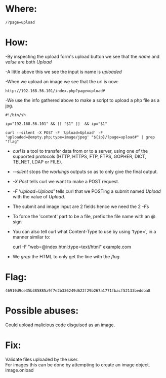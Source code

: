 # Where:
    /?page=upload
# How:

-By inspecting the upload form's upload button we see that the *name* and *value* are both *Upload*

-A little above this we see the input is name is *uploaded*

-When we upload an image we see that the url is now:

    http://192.168.56.101/index.php?page=upload#

-We use the info gathered above to make a script to upload a php file as a jpg.

    #!/bin/sh

    ip="192.168.56.101" && [[ "$1" ]]  && ip="$1"

    curl --silent -X POST -F 'Upload=Upload' -F 'uploaded=@empty.php;type=image/jpeg' "${ip}/?page=upload#" | grep "flag"

- *curl* is a tool to transfer data from or to a server, using one of the supported protocols (HTTP, HTTPS, FTP, FTPS, GOPHER, DICT, TELNET, LDAP or FILE).

- *--silent* stops the *workings* outputs so as to only give the final output.

- *-X Post* tells curl we want to make a POST request.

- *-F 'Upload=Upload'* tells curl that we POSTing a submit named *Upload* with the value of *Upload*.

- The submit and image input are 2 fields hence we need the 2 *-F*s

- To force the 'content' part to be a file, prefix the file name with an @ sign

- You can also tell curl what Content-Type to use by using 'type=', in a manner similar to:

    curl -F "web=@index.html;type=text/html" example.com

- We *grep* the HTML to only get the line with the *flag*.

# Flag:
    46910d9ce35b385885a9f7e2b336249d622f29b267a1771fbacf52133beddba8

# Possible abuses:

Could upload malicious code disguised as an image.

# Fix:

Validate files uploaded by the user.<br>
For images this can be done by attempting to create an image object.<br>
image.onload